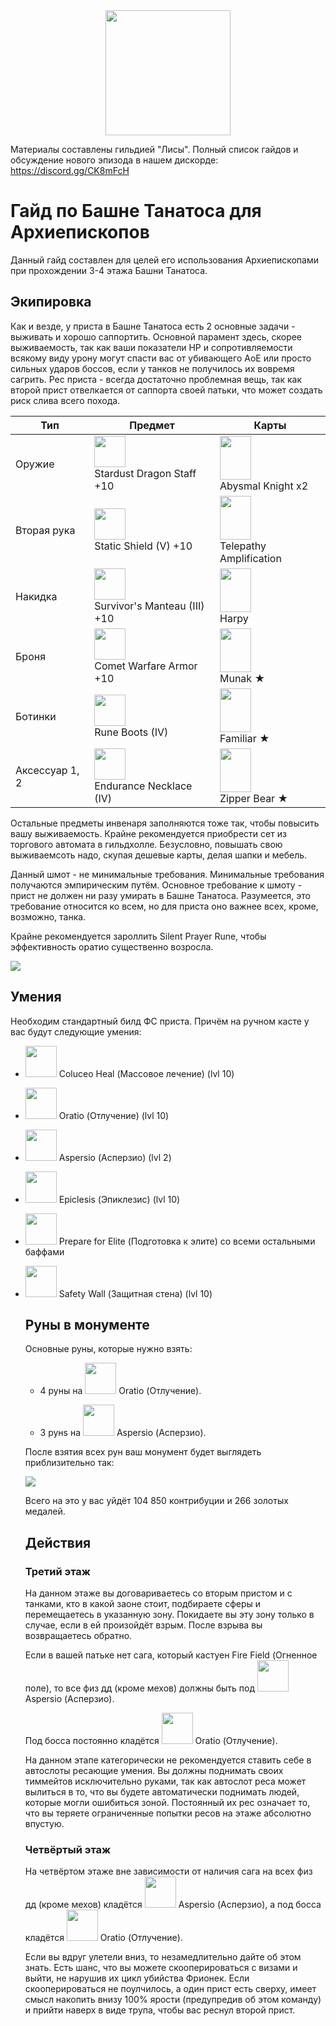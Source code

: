 <center><img src="./triforce.png" width="200" height="200"/></center>
<p>Материалы составлены гильдией "Лисы". Полный список гайдов и обсуждение нового эпизода в нашем дискорде: <a target="_blank" href="https://discord.gg/CK8mFcH"> https://discord.gg/CK8mFcH</a></p>
<h1 id="гайд-по-башне-танатоса-для-варлоков">Гайд по Башне Танатоса для Архиепископов</h1>
<p>Данный гайд составлен для целей его использования Архиепископами при прохождении 3-4 этажа Башни Танатоса.</p>
<h2 id="экипировка">Экипировка</h2>
<p>Как и везде, у приста в Башне Танатоса есть 2 основные задачи - выживать и хорошо саппортить. Основной парамент здесь, скорее выживаемость, так как ваши показатели HP и сопротивляемости всякому виду урону могут спасти вас от убивающего АоЕ или просто сильных ударов боссов, если у танков не получилось их вовремя сагрить. Рес приста - всегда достаточно проблемная вещь, так как второй прист отвелкается от саппорта своей патьки, что может создать риск слива всего похода.</p>
<table>
<thead>
<tr>
<th>Тип</th>
<th>Предмет</th>
<th>Карты</th>
</tr>
</thead>
<tbody>
<tr>
<td>Оружие</td>
<td><img src="./weapon.png" width="50" height="50"/><br>Stardust Dragon Staff +10</td>
<td><img src="./abysmal.jpg" width="50" height="70"/><br>Abysmal Knight x2</td>
</tr>
<tr>
<td>Вторая рука</td>
<td><img src="./offhand.png" width="50" height="50"/><br>Static Shield (V) +10</td>
<td><img src="./telepathy.jpg" width="50" height="70"/><br>Telepathy Amplification</td>
</tr>
<tr>
<td>Накидка</td>
<td><img src="./garm.png" width="50" height="50"/><br>Survivor's Manteau (III) +10</td>
<td><img src="./harpy.jpg" width="50" height="70"/><br>Harpy</td>
</tr>
<tr>
<td>Броня</td>
<td><img src="./arm.png" width="50" height="50"/><br>Comet Warfare Armor +10</td>
<td><img src="./munak.jpg" width="50" height="70"/><br>Munak ★</td>
</tr>
<tr>
<td>Ботинки</td>
<td><img src="./boot.png" width="50" height="50"/><br>Rune Boots (IV)</td>
<td><img src="./familiar.jpg" width="50" height="70"/><br>Familiar  ★</td>
</tr>
<tr>
<td>Аксессуар 1, 2</td>
<td><img src="./access.png" width="50" height="50"/><br>Endurance Necklace (IV)</td>
<td><img src="./zipper.jpg" width="50" height="70"/><br>Zipper Bear  ★</td>
</tr>
</tbody>
</table><p>Остальные предметы инвенаря заполняются тоже так, чтобы повысить вашу выживаемость. Крайне рекомендуется приобрести сет из торгового автомата в гильдхолле. Безусловно, повышать свою выживаемсоть надо, скупая дешевые карты, делая шапки и мебель.</p>
<p>Данный шмот - не минимальные требования. Минимальные требования получаются эмпирическим путём. Основное требование к шмоту - прист не должен ни разу умирать в Башне Танатоса. Разумеется, это требование относится ко всем, но для приста оно важнее всех, кроме, возможно, танка.</p>
<p>Крайне рекомендуется зароллить Silent Prayer Rune, чтобы эффективность оратио существенно возросла.</p>
<img src="./rune.png"/>
<h2 id="умения">Умения</h2>
<p>Необходим стандартный билд ФС приста. Причём на ручном касте у вас будут следующие умения:</p>
<ul>
<li>
<p><img src="./heal.png" width="50" height="50"/> Coluceo Heal (Массовое лечение) (lvl 10)</p>
</li>
<li>
<p><img src="./oratio.png" width="50" height="50"/> Oratio (Отлучение) (lvl 10)</p>
</li>
<li>
<p><img src="./aspersio.png" width="50" height="50"/> Aspersio (Асперзио) (lvl 2)</p>
</li>
<li>
<p><img src="./tree.png" width="50" height="50"/> Epiclesis (Эпиклезис) (lvl 10)</p>
</li>
<li>
<p><img src="./elite.png" width="50" height="50"/> Prepare  for  Elite (Подготовка к элите) со всеми остальными баффами</p>
</li>
<li>
<p><img src="./sw.png" width="50" height="50"/> Safety Wall (Защитная стена) (lvl 10)</p>
</li>
<h2 id="руны-в-монументе">Руны в монументе</h2>
<p>Основные руны, которые нужно взять:</p>
<ul>
<li>
<p>4 руны на <img src="./oratio.png" width="50" height="50"/> Oratio (Отлучение).</p>
</li>
<li>
<p>3 рунs на <img src="./aspersio.png" width="50" height="50"/> Aspersio (Асперзио).</p>
</li>
</ul>
<p>После взятия всех рун ваш монумент будет выглядеть приблизительно так:</p>
<img src="./monument.png"/> 
<p>Всего на это у вас уйдёт 104 850 контрибуции и 266 золотых медалей.</p>
<h2 id="действия">Действия</h2>
<h3 id="третий-этаж">Третий этаж</h3>
<p>На данном этаже вы договариваетесь со вторым пристом и с танками, кто в какой заоне стоит, подбираете сферы и перемещаетесь в указанную зону. Покидаете вы эту зону только в случае, если в ей произойдёт взрым. После взрыва вы возвращаетесь обратно.</p>
<p>Если в вашей патьке нет сага, который кастуен Fire Field (Огненное поле), то все физ дд (кроме мехов) должны быть под <img src="./aspersio.png" width="50" height="50"/> Aspersio (Асперзио).</p>
<p>Под босса постоянно кладётся  <img src="./oratio.png" width="50" height="50"/> Oratio (Отлучение).</p>
<p>На данном этапе категорически не рекомендуется ставить себе в автослоты ресающие умения. Вы должны поднимать своих тиммейтов исключительно руками, так как автослот реса может вылиться в то, что вы будете автоматически поднимать людей, которые могли ошибиться зоной. Постоянный их рес означает то, что вы теряете ограниченные попытки ресов на этаже абсолютно впустую.</p>
<h3 id="четвёртый-этаж">Четвёртый этаж</h3>
<p>На четвёртом этаже вне зависимости от наличия сага на всех физ дд (кроме мехов) кладётся <img src="./aspersio.png" width="50" height="50"/> Aspersio (Асперзио), а под босса кладётся <img src="./oratio.png" width="50" height="50"/> Oratio (Отлучение).</p>
<p>Если вы вдруг улетели вниз, то незамедлительно дайте об этом знать. Есть шанс, что вы можете скооперироваться с визами и выйти, не нарушив их цикл убийства Фрионек. Если скооперироваться не поулчилось, а один прист есть сверху, имеет смысл накопить внизу 100% ярости (предупредив об этом команду) и прийти наверх в виде трупа, чтобы вас реснул второй прист.</p>
